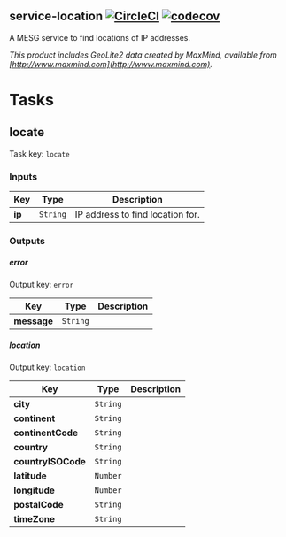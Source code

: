 ## service-location [![CircleCI](https://img.shields.io/circleci/project/github/ilgooz/service-location.svg)](https://github.com/ilgooz/service-location) [![codecov](https://codecov.io/gh/ilgooz/service-location/branch/master/graph/badge.svg)](https://codecov.io/gh/ilgooz/service-location)
A MESG service to find locations of IP addresses.

_This product includes GeoLite2 data created by MaxMind, available from [http://www.maxmind.com](http://www.maxmind.com)._

# Tasks

## locate

Task key: `locate`



### Inputs

| **Key** | **Type** | **Description** |
| --- | --- | --- |
| **ip** | `String` | IP address to find location for. |


### Outputs

##### error

Output key: `error`



| **Key** | **Type** | **Description** |
| --- | --- | --- |
| **message** | `String` |  |

##### location

Output key: `location`



| **Key** | **Type** | **Description** |
| --- | --- | --- |
| **city** | `String` |  |
| **continent** | `String` |  |
| **continentCode** | `String` |  |
| **country** | `String` |  |
| **countryISOCode** | `String` |  |
| **latitude** | `Number` |  |
| **longitude** | `Number` |  |
| **postalCode** | `String` |  |
| **timeZone** | `String` |  |




